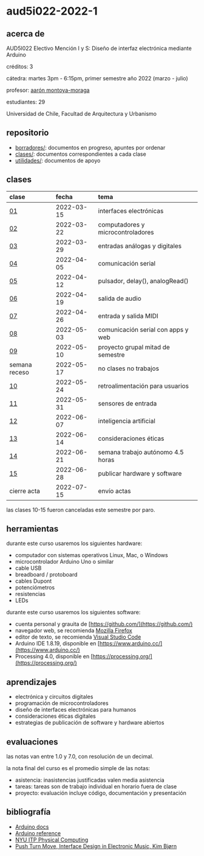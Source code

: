 # aud5i022-2022-1

## acerca de

AUD5I022 Electivo Mención I y S: Diseño de interfaz electrónica mediante Arduino

créditos: 3

cátedra: martes 3pm - 6:15pm, primer semestre año 2022 (marzo - julio)

profesor: [aarón montoya-moraga](https://github.com/montoyamoraga/)

estudiantes: 29

Universidad de Chile, Facultad de Arquitectura y Urbanismo

## repositorio

- [borradores/](borradores/): documentos en progreso, apuntes por ordenar
- [clases/](clases/): documentos correspondientes a cada clase
- [utilidades/](utilidades/): documentos de apoyo

## clases

| clase                  | fecha      | tema                               |
| :--------------------- | :--------- | :--------------------------------- |
| [01](clases/clase-01/) | 2022-03-15 | interfaces electrónicas            |
| [02](clases/clase-02/) | 2022-03-22 | computadores y microcontroladores  |
| [03](clases/clase-03/) | 2022-03-29 | entradas análogas y digitales      |
| [04](clases/clase-04/) | 2022-04-05 | comunicación serial                |
| [05](clases/clase-05/) | 2022-04-12 | pulsador, delay(), analogRead()    |
| [06](clases/clase-06/) | 2022-04-19 | salida de audio                    |
| [07](clases/clase-07/) | 2022-04-26 | entrada y salida MIDI              |
| [08](clases/clase-08/) | 2022-05-03 | comunicación serial con apps y web |
| [09](clases/clase-09/) | 2022-05-10 | proyecto grupal mitad de semestre  |
| semana receso          | 2022-05-17 | no clases no trabajos              |
| [10](clases/clase-10/) | 2022-05-24 | retroalimentación para usuarios    |
| [11](clases/clase-11/) | 2022-05-31 | sensores de entrada                |
| [12](clases/clase-12/) | 2022-06-07 | inteligencia artificial            |
| [13](clases/clase-13/) | 2022-06-14 | consideraciones éticas             |
| [14](clases/clase-14/) | 2022-06-21 | semana trabajo autónomo 4.5 horas  |
| [15](clases/clase-15/) | 2022-06-28 | publicar hardware y software       |
| cierre acta            | 2022-07-15 | envío actas                        |

las clases 10-15 fueron canceladas este semestre por paro.

## herramientas

durante este curso usaremos los siguientes hardware:

- computador con sistemas operativos Linux, Mac, o Windows
- microcontrolador Arduino Uno o similar
- cable USB
- breadboard / protoboard
- cables Dupont
- potenciómetros
- resistencias
- LEDs

durante este curso usaremos los siguientes software:

- cuenta personal y grauita de [https://github.com/](https://github.com/)
- navegador web, se recomienda [Mozilla Firefox](https://www.mozilla.org/)
- editor de texto, se recomienda [Visual Studio Code](https://code.visualstudio.com/)
- Arduino IDE 1.8.19, disponible en [https://www.arduino.cc/](https://www.arduino.cc/)
- Processing 4.0, disponible en [https://processing.org/](https://processing.org/)

## aprendizajes

- electrónica y circuitos digitales
- programación de microcontroladores
- diseño de interfaces electrónicas para humanos
- consideraciones éticas digitales
- estrategias de publicación de software y hardware abiertos

## evaluaciones

las notas van entre 1.0 y 7.0, con resolución de un decimal.

la nota final del curso es el promedio simple de las notas:

- asistencia: inasistencias justificadas valen media asistencia
- tareas: tareas son de trabajo individual en horario fuera de clase
- proyecto: evaluación incluye código, documentación y presentación

## bibliografía

- [Arduino docs](https://docs.arduino.cc/)
- [Arduino reference](https://www.arduino.cc/reference/en/)
- [NYU ITP Physical Computing](https://itp.nyu.edu/physcomp/itp/)
- [Push Turn Move, Interface Design in Electronic Music, Kim Bjørn](https://bjooks.com/products/push-turn-move-the-book)
